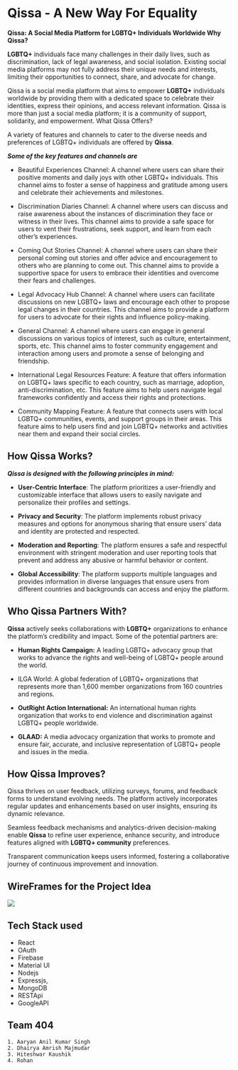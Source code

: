 
# Qissa - A New Way For Equality

**Qissa: A Social Media Platform for LGBTQ+ Individuals Worldwide
Why Qissa?**

**LGBTQ+** individuals face many challenges in their daily lives, such as discrimination, lack of legal awareness, and social isolation. Existing social media platforms may not fully address their unique needs and interests, limiting their opportunities to connect, share, and advocate for change.


Qissa is a social media platform that aims to empower **LGBTQ+** individuals worldwide by providing them with a dedicated space to celebrate their identities, express their opinions, and access relevant information. Qissa is more than just a social media platform; it is a community of support, solidarity, and empowerment.
What Qissa Offers?


A variety of features and channels to cater to the diverse needs and preferences of LGBTQ+ individuals are offered by **Qissa**. 


***Some of the key features and channels are***

- Beautiful Experiences Channel: A channel where users can share their positive moments and daily joys with other LGBTQ+ individuals. This channel aims to foster a sense of happiness and gratitude among users and celebrate their achievements and milestones.

- Discrimination Diaries Channel: A channel where users can discuss and raise awareness about the instances of discrimination they face or witness in their lives. This channel aims to provide a safe space for users to vent their frustrations, seek support, and learn from each other’s experiences.

- Coming Out Stories Channel: A channel where users can share their personal coming out stories and offer advice and encouragement to others who are planning to come out. This channel aims to provide a supportive space for users to embrace their identities and overcome their fears and challenges.

- Legal Advocacy Hub Channel: A channel where users can facilitate discussions on new LGBTQ+ laws and encourage each other to propose legal changes in their countries. This channel aims to provide a platform for users to advocate for their rights and influence policy-making.

- General Channel: A channel where users can engage in general discussions on various topics of interest, such as culture, entertainment, sports, etc. This channel aims to foster community engagement and interaction among users and promote a sense of belonging and friendship.

- International Legal Resources Feature: A feature that offers information on LGBTQ+ laws specific to each country, such as marriage, adoption, anti-discrimination, etc. This feature aims to help users navigate legal frameworks confidently and access their rights and protections.

- Community Mapping Feature: A feature that connects users with local LGBTQ+ communities, events, and support groups in their areas. This feature aims to help users find and join LGBTQ+ networks and activities near them and expand their social circles.


## How Qissa Works?


***Qissa is designed with the following principles in mind:***

- **User-Centric Interface**: The platform prioritizes a user-friendly and customizable interface that allows users to easily navigate and personalize their profiles and settings.

- **Privacy and Security**: The platform implements robust privacy measures and options for anonymous sharing that ensure users’ data and identity are protected and respected.

- **Moderation and Reporting**: The platform ensures a safe and respectful environment with stringent moderation and user reporting tools that prevent and address any abusive or harmful behavior or content.

- **Global Accessibility**: The platform supports multiple languages and provides information in diverse languages that ensure users from different countries and backgrounds can access and enjoy the platform.

## Who Qissa Partners With?


**Qissa** actively seeks collaborations with **LGBTQ+** organizations to enhance the platform’s credibility and impact. Some of the potential partners are:

- **Human Rights Campaign:** A leading LGBTQ+ advocacy group that works to advance the rights and well-being of LGBTQ+ people around the world.

- ILGA World: A global federation of LGBTQ+ organizations that represents more than 1,600 member organizations from 160 countries and regions.

- **OutRight Action International:** An international human rights organization that works to end violence and discrimination against LGBTQ+ people worldwide.

- **GLAAD:** A media advocacy organization that works to promote and ensure fair, accurate, and inclusive representation of LGBTQ+ people and issues in the media.

## How Qissa Improves?

Qissa thrives on user feedback, utilizing surveys, forums, and feedback forms to understand evolving needs. The platform actively incorporates regular updates and enhancements based on user insights, ensuring its dynamic relevance. 

Seamless feedback mechanisms and analytics-driven decision-making enable **Qissa** to refine user experience, enhance security, and introduce features aligned with **LGBTQ+ community** preferences.

Transparent communication keeps users informed, fostering a collaborative journey of continuous improvement and innovation.

## WireFrames for the Project Idea

![](<Screenshot from 2024-01-21 20-56-32.png>)

## Tech Stack used

- React
- OAuth
- Firebase
- Material UI
- Nodejs
- Expressjs,
- MongoDB
- RESTApi
- GoogleAPI

## Team 404

    1. Aaryan Anil Kumar Singh
    2. Dhairya Amrish Majmudar
    3. Hiteshwar Kaushik
    4. Rohan
